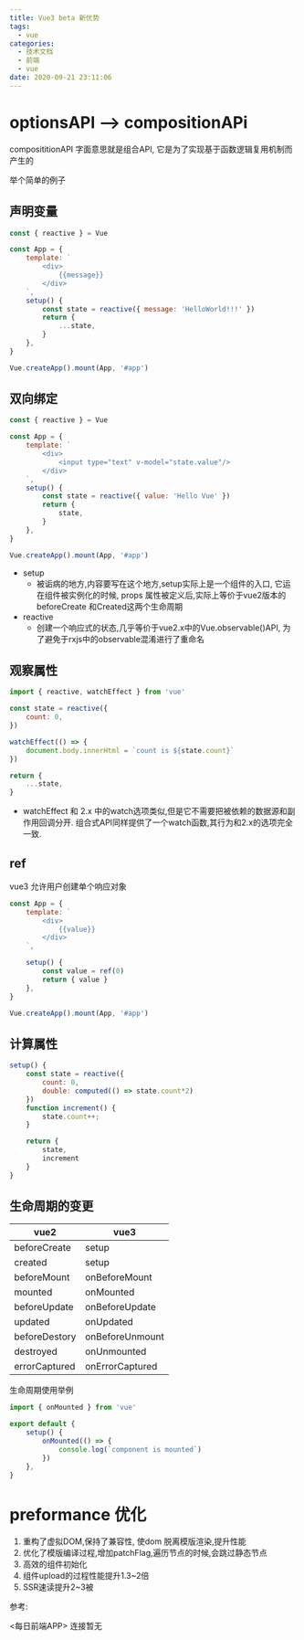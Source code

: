 ```yaml
---
title: Vue3 beta 新优势
tags:
  - vue
categories:
  - 技术文档
  - 前端
  - vue
date: 2020-09-21 23:11:06
---
```


# optionsAPI --> compositionAPi

composititionAPI 字面意思就是组合API, 它是为了实现基于函数逻辑复用机制而产生的

举个简单的例子

## 声明变量
```js
const { reactive } = Vue

const App = {
    template: `
        <div>
            {{message}}
        </div>
    `,
    setup() {
        const state = reactive({ message: 'HelloWorld!!!' })
        return {
            ...state,
        }
    },
}

Vue.createApp().mount(App, '#app')
```
## 双向绑定

```js
const { reactive } = Vue

const App = {
    template: `
        <div>
            <input type="text" v-model="state.value"/>
        </div>
    `,
    setup() {
        const state = reactive({ value: 'Hello Vue' })
        return {
            state,
        }
    },
}

Vue.createApp().mount(App, '#app')

```
* setup
  * 被诟病的地方,内容要写在这个地方,setup实际上是一个组件的入口, 它运在组件被实例化的时候, props 属性被定义后,实际上等价于vue2版本的beforeCreate 和Created这两个生命周期
* reactive
  * 创建一个响应式的状态,几乎等价于vue2.x中的Vue.observable()API, 为了避免于rxjs中的observable混淆进行了重命名


## 观察属性

```js
import { reactive, watchEffect } from 'vue'

const state = reactive({
    count: 0,
})

watchEffect(() => {
    document.body.innerHtml = `count is ${state.count}`
})

return {
    ...state,
}

```
* watchEffect 和 2.x 中的watch选项类似,但是它不需要把被依赖的数据源和副作用回调分开. 组合式API同样提供了一个watch函数,其行为和2.x的选项完全一致.

## ref

vue3 允许用户创建单个响应对象

```js
const App = {
    template: `
        <div>
            {{value}}
        </div>
    `,

    setup() {
        const value = ref(0)
        return { value }
    },
}

Vue.createApp().mount(App, '#app')

```

## 计算属性

```js
setup() {
    const state = reactive({
        count: 0,
        double: computed(() => state.count*2)
    })
    function increment() {
        state.count++;
    }

    return {
        state,
        increment
    }
}
```

## 生命周期的变更

| vue2          | vue3            |
| ------------- | --------------- |
| beforeCreate  | setup           |
| created       | setup           |
| beforeMount   | onBeforeMount   |
| mounted       | onMounted       |
| beforeUpdate  | onBeforeUpdate  |
| updated       | onUpdated       |
| beforeDestory | onBeforeUnmount |
| destroyed     | onUnmounted     |
| errorCaptured | onErrorCaptured |

生命周期使用举例

```js
import { onMounted } from 'vue'

export default {
    setup() {
        onMounted(() => {
            console.log(`component is mounted`)
        })
    },
}

```

# preformance 优化

1. 重构了虚拟DOM,保持了兼容性, 使dom 脱离模版渲染,提升性能
2. 优化了模版编译过程,增加patchFlag,遍历节点的时候,会跳过静态节点
3. 高效的组件初始化
4. 组件upload的过程性能提升1.3~2倍
5. SSR速读提升2~3被


参考:

<每日前端APP> 连接暂无

